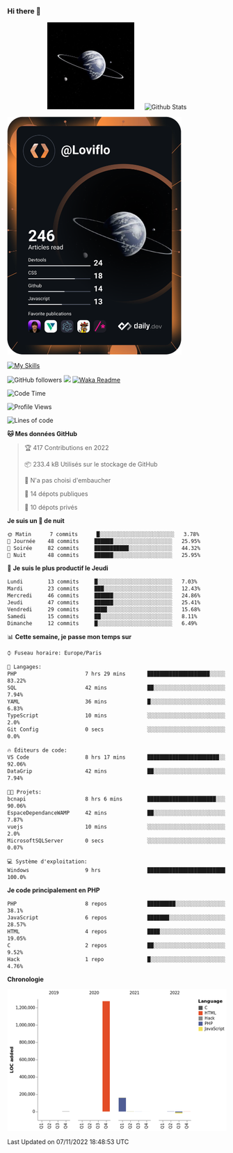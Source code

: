 ### Hi there 👋

<p align="center">
  <img src="https://github.com/Loviflo/Loviflo/blob/main/img/portrait.jpg" alt="Loviflo" height="200" style="margin-right: 20px"/>
  <img src="https://github-readme-stats.vercel.app/api?username=Loviflo&show_icons=true&theme=graywhite" alt="Github Stats" />
</p>

<a href="https://app.daily.dev/loviflo"><img src="https://github.com/loviflo/loviflo/blob/main/devcard.svg" width="400" alt="Loviflo's Dev Card"/></a>


[![My Skills](https://skillicons.dev/icons?i=php,laravel,symfony,mysql,js,ts,html,css,sass,angular,docker,webpack,vscode,figma,git,github,gitlab)](https://skillicons.dev)


![GitHub followers](https://img.shields.io/github/followers/Loviflo?label=Follow&style=social)
![](https://visitor-badge.glitch.me/badge?page_id=Loviflo.Loviflo)
[![Waka Readme](https://github.com/Loviflo/Loviflo/actions/workflows/update-stats.yml/badge.svg)](https://github.com/Loviflo/Loviflo/actions/workflows/update-stats.yml)

<!--START_SECTION:waka-->
![Code Time](http://img.shields.io/badge/Code%20Time-660%20hrs%2029%20mins-blue)

![Profile Views](http://img.shields.io/badge/Vues%20du%20profil-0-blue)

![Lines of code](https://img.shields.io/badge/Depuis%20Hello%20World%2C%20j%27ai%20%C3%A9crit-1%20Million%20Lignes%20de%20code-blue)

**🐱 Mes données GitHub** 

> 🏆 417 Contributions en 2022
 > 
> 📦 233.4 kB Utilisés sur le stockage de GitHub 
 > 
> 🚫 N'a pas choisi d'embaucher
 > 
> 📜 14 dépots publiques 
 > 
> 🔑 10 dépots privés  
 > 
**Je suis un 🦉 de nuit** 

```text
🌞 Matin      7 commits      █░░░░░░░░░░░░░░░░░░░░░░░░   3.78% 
🌆 Journée    48 commits     ██████░░░░░░░░░░░░░░░░░░░   25.95% 
🌃 Soirée     82 commits     ███████████░░░░░░░░░░░░░░   44.32% 
🌙 Nuit       48 commits     ██████░░░░░░░░░░░░░░░░░░░   25.95%

```
📅 **Je suis le plus productif le Jeudi** 

```text
Lundi        13 commits     █░░░░░░░░░░░░░░░░░░░░░░░░   7.03% 
Mardi        23 commits     ███░░░░░░░░░░░░░░░░░░░░░░   12.43% 
Mercredi     46 commits     ██████░░░░░░░░░░░░░░░░░░░   24.86% 
Jeudi        47 commits     ██████░░░░░░░░░░░░░░░░░░░   25.41% 
Vendredi     29 commits     ████░░░░░░░░░░░░░░░░░░░░░   15.68% 
Samedi       15 commits     ██░░░░░░░░░░░░░░░░░░░░░░░   8.11% 
Dimanche     12 commits     █░░░░░░░░░░░░░░░░░░░░░░░░   6.49%

```


📊 **Cette semaine, je passe mon temps sur** 

```text
⌚︎ Fuseau horaire: Europe/Paris

💬 Langages: 
PHP                      7 hrs 29 mins       ████████████████████░░░░░   83.22% 
SQL                      42 mins             ██░░░░░░░░░░░░░░░░░░░░░░░   7.94% 
YAML                     36 mins             █░░░░░░░░░░░░░░░░░░░░░░░░   6.83% 
TypeScript               10 mins             ░░░░░░░░░░░░░░░░░░░░░░░░░   2.0% 
Git Config               0 secs              ░░░░░░░░░░░░░░░░░░░░░░░░░   0.0%

🔥 Éditeurs de code: 
VS Code                  8 hrs 17 mins       ███████████████████████░░   92.06% 
DataGrip                 42 mins             ██░░░░░░░░░░░░░░░░░░░░░░░   7.94%

🐱‍💻 Projets: 
bcnapi                   8 hrs 6 mins        ██████████████████████░░░   90.06% 
EspaceDependanceWAMP     42 mins             ██░░░░░░░░░░░░░░░░░░░░░░░   7.87% 
vuejs                    10 mins             ░░░░░░░░░░░░░░░░░░░░░░░░░   2.0% 
MicrosoftSQLServer       0 secs              ░░░░░░░░░░░░░░░░░░░░░░░░░   0.07%

💻 Système d'exploitation: 
Windows                  9 hrs               █████████████████████████   100.0%

```

**Je code principalement en PHP** 

```text
PHP                      8 repos             █████████░░░░░░░░░░░░░░░░   38.1% 
JavaScript               6 repos             ███████░░░░░░░░░░░░░░░░░░   28.57% 
HTML                     4 repos             ████░░░░░░░░░░░░░░░░░░░░░   19.05% 
C                        2 repos             ██░░░░░░░░░░░░░░░░░░░░░░░   9.52% 
Hack                     1 repo              █░░░░░░░░░░░░░░░░░░░░░░░░   4.76%

```


**Chronologie**

![Chart not found](https://raw.githubusercontent.com/Loviflo/Loviflo/main/charts/bar_graph.png) 


 Last Updated on 07/11/2022 18:48:53 UTC
<!--END_SECTION:waka-->
